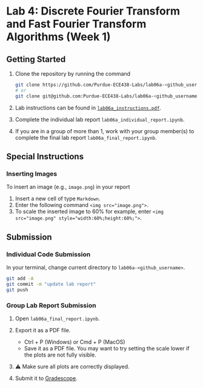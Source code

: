 # Lab 4: Discrete Fourier Transform and Fast Fourier Transform Algorithms (Week 1)

## Getting Started

1. Clone the repository by running the command

    ```bash
    git clone https://github.com/Purdue-ECE438-Labs/lab06a-<github_username>.git  # using web URL
    # or
    git clone git@github.com:Purdue-ECE438-Labs/lab06a-<github_username>.git  # using SSH
    ```

2. Lab instructions can be found in [`lab06a_instructions.pdf`](lab06a_instructions.pdf).

3. Complete the individual lab report `lab06a_individual_report.ipynb`.

4. If you are in a group of more than 1, work with your group member(s) to complete the final lab report `lab06a_final_report.ipynb`.

## Special Instructions

### Inserting Images

To insert an image (e.g., `image.png`) in your report
  
  1. Insert a new cell of type `Markdown`.
  2. Enter the following command `<img src="image.png">`.
  3. To scale the inserted image to 60% for example, enter `<img src="image.png" style="width:60%;height:60%;">`.

## Submission

### Individual Code Submission

In your terminal, change current directory to `lab06a-<github_username>`.

```bash
git add -A 
git commit -m "update lab report"
git push
```

### Group Lab Report Submission

1. Open `lab06a_final_report.ipynb`.

2. Export it as a PDF file.
    * Ctrl + P (Windows) or Cmd + P (MacOS)
    * Save it as a PDF file. You may want to try setting the scale lower if the plots are not fully visible.

3. ⚠️ Make sure all plots are correctly displayed.

4. Submit it to [Gradescope](https://www.gradescope.com/).
